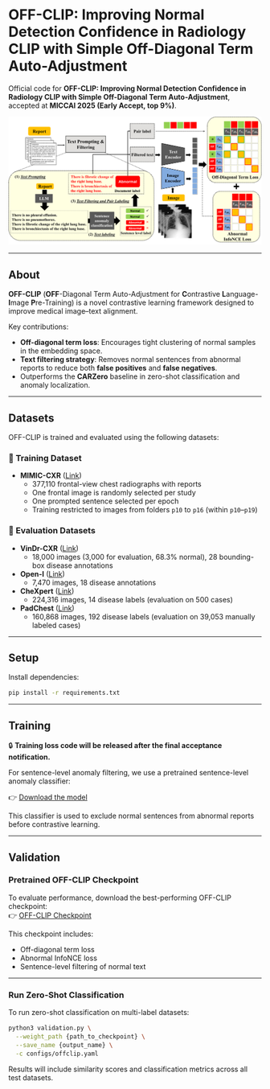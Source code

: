 # OFF-CLIP: Improving Normal Detection Confidence in Radiology CLIP with Simple Off-Diagonal Term Auto-Adjustment

Official code for **OFF-CLIP: Improving Normal Detection Confidence in Radiology CLIP with Simple Off-Diagonal Term Auto-Adjustment**, accepted at **MICCAI 2025 (Early Accept, top 9%)**.

![OFF-CLIP Overview](offclip_figure.png)

---

## About

**OFF-CLIP** (**OFF**-Diagonal Term Auto-Adjustment for **C**ontrastive **L**anguage-**I**mage **P**re-Training) is a novel contrastive learning framework designed to improve medical image–text alignment.

Key contributions:
- **Off-diagonal term loss**: Encourages tight clustering of normal samples in the embedding space.
- **Text filtering strategy**: Removes normal sentences from abnormal reports to reduce both **false positives** and **false negatives**.
- Outperforms the **CARZero** baseline in zero-shot classification and anomaly localization.

---

## Datasets

OFF-CLIP is trained and evaluated using the following datasets:

### 🔹 Training Dataset
- **MIMIC-CXR** ([Link](https://physionet.org/content/mimic-cxr/2.0.0/))  
  - 377,110 frontal-view chest radiographs with reports  
  - One frontal image is randomly selected per study  
  - One prompted sentence selected per epoch  
  - Training restricted to images from folders `p10` to `p16` (within `p10`–`p19`)

### 🔹 Evaluation Datasets
- **VinDr-CXR** ([Link](https://physionet.org/content/vindr-cxr/1.0.0/))  
  - 18,000 images (3,000 for evaluation, 68.3% normal), 28 bounding-box disease annotations  
- **Open-I** ([Link](https://openi.nlm.nih.gov/faq))  
  - 7,470 images, 18 disease annotations  
- **CheXpert** ([Link](https://stanfordaimi.azurewebsites.net/datasets/23c56a0d-15de-405b-87c8-99c30138950c))  
  - 224,316 images, 14 disease labels (evaluation on 500 cases)  
- **PadChest** ([Link](http://bimcv.cipf.es/bimcv-projects/padchest/))  
  - 160,868 images, 192 disease labels (evaluation on 39,053 manually labeled cases)

---

## Setup

Install dependencies:

```bash
pip install -r requirements.txt
```

---

## Training

🔒 **Training loss code will be released after the final acceptance notification.**

For sentence-level anomaly filtering, we use a pretrained sentence-level anomaly classifier:

👉 [Download the model](https://drive.google.com/file/d/1QuRSJBnaj5Plj_XAxRE8XsyjESLyS9wb/view?usp=drive_link)

This classifier is used to exclude normal sentences from abnormal reports before contrastive learning.

---

## Validation

### Pretrained OFF-CLIP Checkpoint

To evaluate performance, download the best-performing OFF-CLIP checkpoint:  
👉 [OFF-CLIP Checkpoint](https://drive.google.com/file/d/1JmfB2jbl-58aBrxRwaMrGjhPNUUjKNC-/view?usp=drive_link)

This checkpoint includes:
- Off-diagonal term loss  
- Abnormal InfoNCE loss  
- Sentence-level filtering of normal text

---

### Run Zero-Shot Classification

To run zero-shot classification on multi-label datasets:

```bash
python3 validation.py \
  --weight_path {path_to_checkpoint} \
  --save_name {output_name} \
  -c configs/offclip.yaml
```

Results will include similarity scores and classification metrics across all test datasets.

